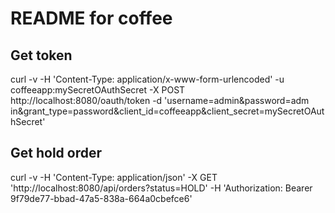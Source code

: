 README for coffee
==========================

## Get token
curl -v -H 'Content-Type: application/x-www-form-urlencoded' -u coffeeapp:mySecretOAuthSecret -X POST http://localhost:8080/oauth/token -d 'username=admin&password=adm in&grant_type=password&client_id=coffeeapp&client_secret=mySecretOAuthSecret'

## Get hold order
curl -v -H 'Content-Type: application/json' -X GET 'http://localhost:8080/api/orders?status=HOLD' -H 'Authorization: Bearer 9f79de77-bbad-47a5-838a-664a0cbefce6'